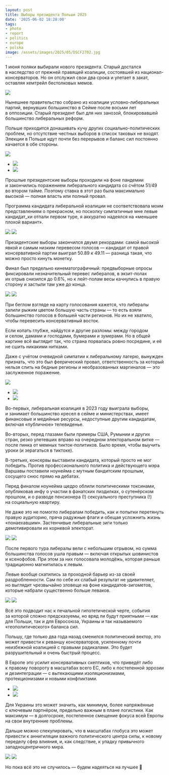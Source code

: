 ```yaml
---
layout: post
title: Выборы президента Польши 2025
date: '2025-06-02 18:28:00'
tags:
- photo
- report
- politics
- europe
- polska
image: /assets/images/2025/05/DSCF2702.jpg
---
```


1 июня поляки выбирали нового президента. Старый достался в&nbsp;наследство от&nbsp;прежней правящей коалиции, состоявшей из&nbsp;национал-консерваторов. Но&nbsp;он&nbsp;отслужил свои два срока и&nbsp;улетает в&nbsp;закат, оставляя хемтрейл бестолковых мемов.

![](/assets/images/2025/05/DSCF2702.jpg)

Нынешнее правительство собрано из&nbsp;коалиции условно-либеральных партий, вернувших большинство в&nbsp;Сейме после восьми лет в&nbsp;оппозиции. Старый президент был для них занозой, блокировавшей большинство либеральных реформ.

Польше приходится донашивать кучу других социально-политических проблем, но&nbsp;отсутствие честных выборов в&nbsp;список таковых не&nbsp;входят. Элекции в&nbsp;Польше идут почти без перерывов и&nbsp;баланс сил постоянно качается в&nbsp;обе стороны.

![](/assets/images/2025/05/DSCF2638.jpg)
- ![](/assets/images/2025/05/DSCF2139.jpg)
- ![](/assets/images/2025/05/DSCF2425.jpg)

Прошлые президентские выборы проходили на&nbsp;фоне пандемии и&nbsp;закончились поражением либерального кандидата со&nbsp;счётом 51/49 во&nbsp;втором тайме. Поэтому ставка в&nbsp;этот раз была максимально высокой&nbsp;&mdash; полная власть или полный провал.

Программа кандидата либеральной коалиции не&nbsp;соответствовала моим представлениям о&nbsp;прекрасном, но&nbsp;посколку симпатичные мне левые кандидат_ки отпали первом туре, я&nbsp;аккуратно надеялся на&nbsp;&laquo;меньшее плохой вариант&raquo;.

![](/assets/images/2025/05/DSCF2648.jpg)
![](/assets/images/2025/05/DSCF2779.jpg)

Президентские выборы закончился двумя рекордами: самой высокой явкой и&nbsp;самым низким перевесом голосов&nbsp;&mdash; кандидат от&nbsp;правой консервативной партии выиграл 50.89 к&nbsp;49.11&nbsp;&mdash; разница такая, что можно просто кинуть монетку.

Финал был предельно кинематографичный: предвыборные опросы фиксировали незначительный перевес либералов, в&nbsp;экзит-полах их&nbsp;отрыв снизился до&nbsp;0.6%, но&nbsp;к&nbsp;лейт-полам весы качнулись в&nbsp;правую сторону и&nbsp;застыли там уже до&nbsp;конца.

![](/assets/images/2025/05/elections-graph.png)
![](/assets/images/2025/05/elections-map.png)

При беглом взгляде на&nbsp;карту голосования кажется, что либералы залили рыжим цветом большую часть страны&nbsp;&mdash; то&nbsp;есть взяли большинство голосов в&nbsp;большей части регионов. Но&nbsp;их&nbsp;не&nbsp;хватило, чтобы перевесить консервативный восток.

Если копать глубже, найдутся и&nbsp;другие разломы: между городом и&nbsp;селом, дамами и&nbsp;господами, бумерами и&nbsp;зумерами. Но&nbsp;в&nbsp;общей картине всё выглядит так, что страна порвалась ровно посредине, и&nbsp;её не&nbsp;сшить никакими нитками.

Даже с&nbsp;учётом очевидной симпатии к&nbsp;либеральному лагерю, вынужден признать, что это был феерический провал, ответственность за&nbsp;который нельзя слить на&nbsp;бедные регионы и&nbsp;необразованных маргиналов&nbsp;&mdash; это заслуженное поражение.

![](/assets/images/2025/05/DSCF2723.jpg)
- ![](/assets/images/2025/05/DSCF2727.jpg)
- ![](/assets/images/2025/05/DSCF2730.jpg)

Во-первых, либеральная коалиция в&nbsp;2023 году выиграла выборы, и&nbsp;занимает большинство кресел в&nbsp;сейме и&nbsp;министерствах, имеет финансовые и&nbsp;медийные ресурсы, недоступные другим кандидатам, включая &laquo;публичное&raquo; телевиденье.

Во-вторых, перед глазами были примеры США, Румынии и&nbsp;других стран, резко улетевших вправо на&nbsp;очередном электоральном витке&nbsp;&mdash; после пинка от&nbsp;мемных тикток-политиков. Было время, чтобы выучить уроки (и&nbsp;зерагаться в&nbsp;тиктоке).

В-третьих, консервы выставили кандидата, который просто не&nbsp;мог победить. Против профессионального политика и&nbsp;действующего мэра Варшавы поставили ноунейма с&nbsp;мутным бандитским прошлым, сосущего снюс прямо на&nbsp;дебатах.

Перед финалом ноунейма щедро облили политическими токсинами, опубликовав инфу о&nbsp;участии в&nbsp;фанатских пиздилках, о&nbsp;сутенёрском прошлом, и&nbsp;о&nbsp;разводе пенсионера (!) сексуального преступника (!) на&nbsp;социальную квартиру.

Не&nbsp;даже это не&nbsp;помогло либералам победить, как и&nbsp;попытки перетянуть правую аудиторию, пряча радужные флаги и&nbsp;обещая усложнить жизнь &laquo;понаехавшим&raquo;. Застенчивые либеральные зиги только демотивировали их&nbsp;корневой электорат.

![](/assets/images/2025/05/DSCF2688.jpg)
![](/assets/images/2025/05/DSCF2695.jpg)

После первого тура либералы вели с&nbsp;небольшим отрывом, но&nbsp;сумма большинства голосов ушла правым&nbsp;&mdash; включая открытых шовинистов и&nbsp;ксенофобов. При этом за&nbsp;них голосовала молодёжь, которая раньше традиционно магнитилась к&nbsp;левым.

Левые вообще скатились за&nbsp;проходной барьер из-за своей раздробленности. Сам по&nbsp;себе их&nbsp;слабый результат не&nbsp;удивителяет, но&nbsp;выглядит чрезвычайно зловеще на&nbsp;фоне кандидатов-зигометов, которые набрали существенно больше леваков.

![](/assets/images/2025/05/DSCF2759.jpg)
![](/assets/images/2025/05/DSCF2796.jpg)

Всё это подводит нас к&nbsp;печальной гипотетической черте, события за&nbsp;которой сложно предсказуемы, но&nbsp;вряд&nbsp;ли будут приятными&nbsp;&mdash; как для Польши, так и&nbsp;для Евросоюза, Украины и&nbsp;так называемого &laquo;геополитического&raquo; баланса сил.

Польшу, где только два года назад сменился политический вектор, это может привести к&nbsp;реваншу консерваторов, усиленному почти неизбежной коалицией с&nbsp;правыми радикалами. Это будет разрушительный и&nbsp;очень быстрый процесс.

В&nbsp;Европе это усилит консервативных скептиков, что приведёт либо к&nbsp;правому повороту в&nbsp;масштабах всего ЕС, либо к&nbsp;постепенной эррозии и&nbsp;дезинтеграции&nbsp;&mdash; с&nbsp;вытекающими изоляционизмами, протекционизами и&nbsp;новыми конфликтами.

- ![](/assets/images/2025/05/DSCF2670.jpg)
- ![](/assets/images/2025/05/DSCF2672.jpg)

Для Украины это может значить, как минимум, более напряжённые с&nbsp;ключевым партнёром, предельно важным в&nbsp;плане логистики. Как максимум&nbsp;&mdash; в&nbsp;долгосроке, постепенное смещение фокуса всей Европы на&nbsp;свои внутренние проблемы.

Дальше можно спекулировать, что в&nbsp;масштабах глобуса это может привести к&nbsp;аннигиляции важного политического центра силы, к&nbsp;новому переделу сфер влияния, и, как следствие, к&nbsp;упадку привычного западноцентричного мира.

![](/assets/images/2025/05/DSCF2684.jpg)
![](/assets/images/2025/05/DSCF2662.jpg)

Но&nbsp;пока всё это не&nbsp;случилось&nbsp;&mdash; будем надеяться на&nbsp;лучшее &#129394;